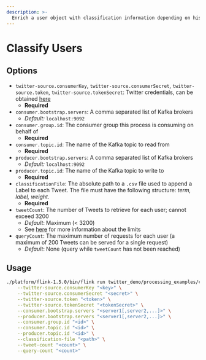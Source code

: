 ```yaml
---
description: >-
  Enrich a user object with classification information depending on his Tweeting history
---
```


# Classify Users

## Options

* `twitter-source.consumerKey`, `twitter-source.consumerSecret`, `twitter-source.token`, `twitter-source.tokenSecret`: Twitter credentials, can be obtained [here](https://developer.twitter.com/en/docs/basics/authentication/guides/access-tokens.html)
  * **Required**
* `consumer.bootstrap.servers`: A comma separated list of Kafka brokers
  * _Default:_ `localhost:9092`
* `consumer.group.id`: The consumer group this process is consuming on behalf of
  * **Required**
* `consumer.topic.id`: The name of the Kafka topic to read from
  * **Required**
* `producer.bootstrap.servers`: A comma separated list of Kafka brokers
  * _Default:_ `localhost:9092`
* `producer.topic.id`: The name of the Kafka topic to write to
  * **Required**
* `classificationFile`: The absolute path to a `.csv` file used to append a Label to each Tweet. The file must have the following structure: _term, label, weight._
  * **Required**
* `tweetCount`: The number of Tweets to retrieve for each user; cannot exceed 3200
  * _Default_: Maximum \(&lt; 3200\)
  * See [here](https://developer.twitter.com/en/docs/tweets/timelines/api-reference/get-statuses-user_timeline.html) for more information about the limits
* `queryCount`: The maximum number of requests for each user \(a maximum of 200 Tweets can be served for a single request\)
  * _Default_: None \(query while `tweetCount` has not been reached\)

## Usage

```bash
./platform/flink-1.5.0/bin/flink run twitter_demo/processing_examples/classify_users/target/classify_users-0.1.jar  \
    --twitter-source.consumerKey "<key>" \
    --twitter-source.consumerSecret "<secret>" \
    --twitter-source.token "<token>" \
    --twitter-source.tokenSecret "<tokenSecret>" \
    --consumer.bootstrap.servers "<server1[,server2,...]>" \
    --producer.bootstrap.servers "<server1[,server2,...]>" \
    --consumer.group.id "<id>" \
    --consumer.topic.id "<id>" \
    --producer.topic.id "<id>" \
    --classification-file "<path>" \
    --tweet-count "<count>" \
    --query-count "<count>"
```
